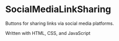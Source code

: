 # SocialMediaLinkSharing

Buttons for sharing links via social media platforms.

Written with HTML, CSS, and JavaScript
